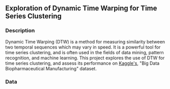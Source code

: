 ## Exploration of Dynamic Time Warping for Time Series Clustering

### Description

Dynamic Time Warping (DTW) is a method for measuring similarity between two temporal sequences which may vary in speed. It is a powerful tool for time series clustering, and is often used in the fields of data mining, pattern recognition, and machine learning. This project explores the use of DTW for time series clustering, and assess its performance on [Kaggle's](https://www.kaggle.com/datasets/stephengoldie/big-databiopharmaceutical-manufacturing), "Big Data Biopharmaceutical Manufacturing" dataset.

### Data

